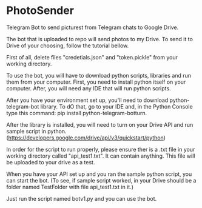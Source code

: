 # PhotoSender
Telegram Bot to send  picturest from Telegram chats to Google Drive.


The bot that is uploaded to repo will send photos to my Drive. To send it to Drive of your choosing, follow the tutorial bellow.




First of all, delete files "credetials.json" and "token.pickle" from your working directory.


To use the bot, you will have to download python scripts, libraries and run them from your computer.
First, you need to install python itself on your computer. After, you will need any IDE that will run python scripts.

After you have your environment set up, you'll need to download python-telegram-bot library. To dO that, go to your IDE and, in the Python Console type this command: 
pip install python-telegram-botturn.

After the library is installed, you will need to turn on your Drive API and run sample script in python.(https://developers.google.com/drive/api/v3/quickstart/python)

In order for the script to run properly, please ensure ther is a .txt file in your working directory called "api_test1.txt". It can contain anything. This file will be uploaded to your drive as a test.

When you have your API set up and you ran the sample python script, you can start the bot. (To see, if sample script worked, in your Drive should be a folder named TestFolder with file api_test1.txt in it.)

Just run the script named botv1.py and you can use the bot.
